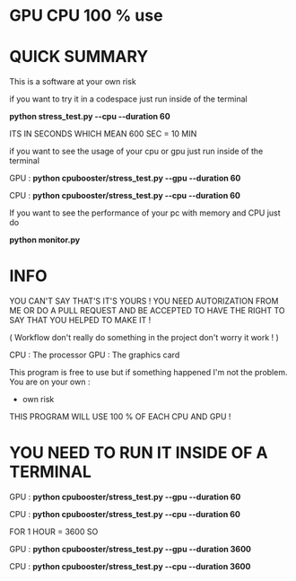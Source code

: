 # GPU CPU 100 % use

# QUICK SUMMARY

This is a software at your own risk

if you want to try it in a codespace just run inside of the terminal

**python stress_test.py --cpu --duration 60**

ITS IN SECONDS WHICH MEAN 600 SEC = 10 MIN


if you want to see the usage of your cpu or gpu just run inside of the terminal

GPU : **python cpubooster/stress_test.py --gpu --duration 60**

CPU : **python cpubooster/stress_test.py --cpu --duration 60**

If you want to see the performance of your pc with memory and CPU just do

**python monitor.py**

# INFO

YOU CAN'T SAY THAT'S IT'S YOURS ! 
YOU NEED AUTORIZATION FROM ME OR DO A PULL REQUEST AND BE ACCEPTED TO HAVE THE RIGHT TO SAY THAT YOU HELPED TO MAKE IT !

( Workflow don't really do something in the project don't worry it work ! )

CPU : The processor
GPU : The graphics card

This program is free to use but if something happened I'm not the problem.
You are on your own :

- own risk

THIS PROGRAM WILL USE 100 % OF EACH CPU AND GPU !

# YOU NEED TO RUN IT INSIDE OF A TERMINAL

GPU : **python cpubooster/stress_test.py --gpu --duration 60**

CPU : **python cpubooster/stress_test.py --cpu --duration 60**

FOR 1 HOUR = 3600 SO 

GPU : **python cpubooster/stress_test.py --gpu --duration 3600**

CPU : **python cpubooster/stress_test.py --cpu --duration 3600**
